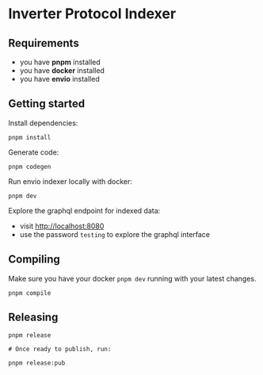 # Inverter Protocol Indexer

## Requirements

- you have **pnpm** installed
- you have **docker** installed
- you have **envio** installed

## Getting started

Install dependencies:

```
pnpm install
```

Generate code:

```
pnpm codegen
```

Run envio indexer locally with docker:

```
pnpm dev
```

Explore the graphql endpoint for indexed data:

- visit [http://localhost:8080](http://localhost:8080)
- use the password `testing` to explore the graphql interface

## Compiling

Make sure you have your docker `pnpm dev` running with your latest changes.

```
pnpm compile
```

## Releasing

```
pnpm release

# Once ready to publish, run:

pnpm release:pub
```
